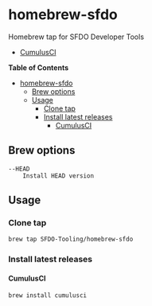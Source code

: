 # homebrew-sfdo

Homebrew tap for SFDO Developer Tools
- [CumulusCI](https://github.com/SFDO-Tooling/CumulusCI)

<!-- markdown-toc start - Don't edit this section. Run M-x markdown-toc-refresh-toc -->
**Table of Contents**

- [homebrew-sfdo](#homebrew-sfdo)
    - [Brew options](#brew-options)
    - [Usage](#usage)
        - [Clone tap](#clone-tap)
        - [Install latest releases](#install-latest-releases)
            - [CumulusCI](#cumulusci)

<!-- markdown-toc end -->

## Brew options
```
--HEAD
	Install HEAD version
```

## Usage
### Clone tap
```shell
brew tap SFDO-Tooling/homebrew-sfdo
```
### Install latest releases

#### CumulusCI ####

```shell
brew install cumulusci
```
